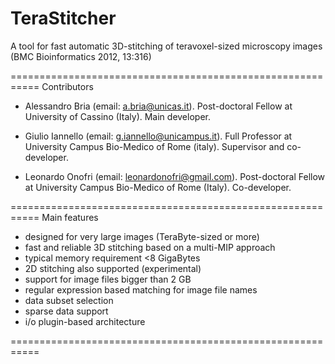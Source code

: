 TeraStitcher
===========================================================

A tool for fast automatic 3D-stitching of teravoxel-sized 
microscopy images (BMC Bioinformatics 2012, 13:316)

===========================================================
Contributors

- Alessandro Bria (email: a.bria@unicas.it).
  Post-doctoral Fellow at University of Cassino (Italy).
  Main developer.

- Giulio Iannello (email: g.iannello@unicampus.it).
  Full Professor at University Campus Bio-Medico of Rome (italy).
  Supervisor and co-developer.

- Leonardo Onofri (email: leonardonofri@gmail.com).
  Post-doctoral Fellow at University Campus Bio-Medico of Rome (Italy).
  Co-developer.
  
===========================================================
Main features

- designed for very large images (TeraByte-sized or more)
- fast and reliable 3D stitching based on a multi-MIP approach
- typical memory requirement <8 GigaBytes
- 2D stitching also supported (experimental)
- support for image files bigger than 2 GB
- regular expression based matching for image file names
- data subset selection
- sparse data support 
- i/o plugin-based architecture

===========================================================
